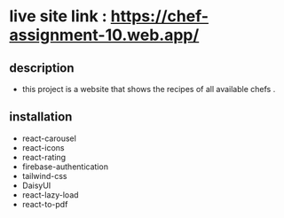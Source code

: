 # live site link : https://chef-assignment-10.web.app/ 

## description 
- this project is a website that shows the recipes of all available chefs . 

## installation 
- react-carousel
- react-icons
- react-rating
- firebase-authentication
- tailwind-css
- DaisyUI
- react-lazy-load
- react-to-pdf
